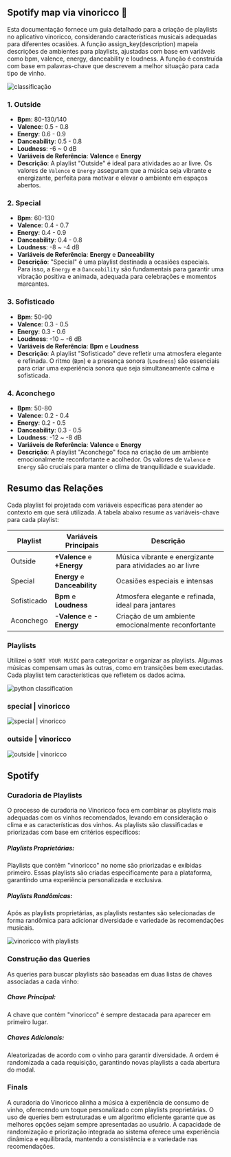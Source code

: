 ## Spotify map via vinoricco :ghost:

Esta documentação fornece um guia detalhado para a criação de playlists no aplicativo vinoricco, considerando características musicais adequadas para diferentes ocasiões. A função assign_key(description) mapeia descrições de ambientes para playlists, ajustadas com base em variáveis como bpm, valence, energy, danceability e loudness. A função é construída com base em palavras-chave que descrevem a melhor situação para cada tipo de vinho.

![classificação](./images/classification_python.png)

### 1. Outside

-   **Bpm**: 80-130/140
-   **Valence**: 0.5 - 0.8
-   **Energy**: 0.6 - 0.9
-   **Danceability**: 0.5 - 0.8
-   **Loudness**: -6 ~ 0 dB
-   **Variáveis de Referência**: **Valence** e **Energy**
-   **Descrição**: A playlist "Outside" é ideal para atividades ao ar livre. Os valores de `Valence` e `Energy` asseguram que a música seja vibrante e energizante, perfeita para motivar e elevar o ambiente em espaços abertos.

### 2. Special

-   **Bpm**: 60-130
-   **Valence**: 0.4 - 0.7
-   **Energy**: 0.4 - 0.9
-   **Danceability**: 0.4 - 0.8
-   **Loudness**: -8 ~ -4 dB
-   **Variáveis de Referência**: **Energy** e **Danceability**
-   **Descrição**: "Special" é uma playlist destinada a ocasiões especiais. Para isso, a `Energy` e a `Danceability` são fundamentais para garantir uma vibração positiva e animada, adequada para celebrações e momentos marcantes.

### 3. Sofisticado

-   **Bpm**: 50-90
-   **Valence**: 0.3 - 0.5
-   **Energy**: 0.3 - 0.6
-   **Loudness**: -10 ~ -6 dB
-   **Variáveis de Referência**: **Bpm** e **Loudness**
-   **Descrição**: A playlist "Sofisticado" deve refletir uma atmosfera elegante e refinada. O ritmo (`Bpm`) e a presença sonora (`Loudness`) são essenciais para criar uma experiência sonora que seja simultaneamente calma e sofisticada.

### 4. Aconchego

-   **Bpm**: 50-80
-   **Valence**: 0.2 - 0.4
-   **Energy**: 0.2 - 0.5
-   **Danceability**: 0.3 - 0.5
-   **Loudness**: -12 ~ -8 dB
-   **Variáveis de Referência**: **Valence** e **Energy**
-   **Descrição**: A playlist "Aconchego" foca na criação de um ambiente emocionalmente reconfortante e acolhedor. Os valores de `Valence` e `Energy` são cruciais para manter o clima de tranquilidade e suavidade.

## Resumo das Relações

Cada playlist foi projetada com variáveis específicas para atender ao contexto em que será utilizada. A tabela abaixo resume as variáveis-chave para cada playlist:

| Playlist    | Variáveis Principais          | Descrição                                                 |
| ----------- | ----------------------------- | --------------------------------------------------------- |
| Outside     | **+Valence** e **+Energy**    | Música vibrante e energizante para atividades ao ar livre |
| Special     | **Energy** e **Danceability** | Ocasiões especiais e intensas                             |
| Sofisticado | **Bpm** e **Loudness**        | Atmosfera elegante e refinada, ideal para jantares        |
| Aconchego   | **-Valence** e **-Energy**    | Criação de um ambiente emocionalmente reconfortante       |

### Playlists

Utilizei o `SORT YOUR MUSIC` para categorizar e organizar as playlists.
Algumas músicas compensam umas às outras, como em transições bem executadas.
Cada playlist tem características que refletem os dados acima.

![python classification](./images/classification_spotify.png)

### special | vinoricco

![special | vinoricco](./images/special_vinoricco.png)

### outside | vinoricco

![outside | vinoricco](./images/outside_vinoricco.png)

## Spotify

### Curadoria de Playlists

O processo de curadoria no Vinoricco foca em combinar as playlists mais adequadas com os vinhos recomendados, levando em consideração o clima e as características dos vinhos. As playlists são classificadas e priorizadas com base em critérios específicos:

##### Playlists Proprietárias:

Playlists que contêm "vinoricco" no nome são priorizadas e exibidas primeiro. Essas playlists são criadas especificamente para a plataforma, garantindo uma experiência personalizada e exclusiva.

##### Playlists Randômicas:

Após as playlists proprietárias, as playlists restantes são selecionadas de forma randômica para adicionar diversidade e variedade às recomendações musicais.

![vinoricco with playlists](./images/vinoricco_plays.png)

### Construção das Queries

As queries para buscar playlists são baseadas em duas listas de chaves associadas a cada vinho:

##### Chave Principal:

A chave que contém "vinoricco" é sempre destacada para aparecer em primeiro lugar.

##### Chaves Adicionais:

Aleatorizadas de acordo com o vinho para garantir diversidade. A ordem é randomizada a cada requisição, garantindo novas playlists a cada abertura do modal.

### Finals

A curadoria do Vinoricco alinha a música à experiência de consumo de vinho, oferecendo um toque personalizado com playlists proprietárias. O uso de queries bem estruturadas e um algoritmo eficiente garante que as melhores opções sejam sempre apresentadas ao usuário. A capacidade de randomização e priorização integrada ao sistema oferece uma experiência dinâmica e equilibrada, mantendo a consistência e a variedade nas recomendações.